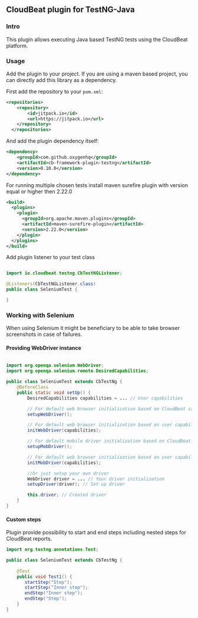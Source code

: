 ## CloudBeat plugin for TestNG-Java

### Intro
This plugin allows executing Java based TestNG tests using the CloudBeat platform.


### Usage
Add the plugin to your project. If you are using a maven based project, you can directly add this library as a dependency.

First add the repository to your `pom.xml`:

```xml
<repositories>
    <repository>
        <id>jitpack.io</id>
        <url>https://jitpack.io</url>
    </repository>
  </repositories>
```

And add the plugin dependency itself:
```xml
<dependency>
    <groupId>com.github.oxygenhq</groupId>
    <artifactId>cb-framework-plugin-testng</artifactId>
    <version>0.10.0</version>
</dependency>
```

For running multiple chosen tests install maven surefire plugin with version equal or higher then 2.22.0
```xml
<build>
  <plugins>
    <plugin>
      <groupId>org.apache.maven.plugins</groupId>
      <artifactId>maven-surefire-plugin</artifactId>
      <version>2.22.0</version>
    </plugin>
  </plugins>
</build>
``` 

Add plugin listener to your test class

```java

import io.cloudbeat.testng.CbTestNGListener;

@Listeners(CbTestNGListener.class)
public class SeleniumTest {

}
```

### Working with Selenium

When using Selenium it might be beneficiary to be able to take browser screenshots in case of failures.

#### Providing WebDriver instance

```java

import org.openqa.selenium.WebDriver;
import org.openqa.selenium.remote.DesiredCapabilities;

public class SeleniumTest extends CbTestNg {
    @BeforeClass
    public static void setUp() {
        DesiredCapabilities capabilities = ... // User capabilities                

        // For default web browser initialization based on CloudBeat capabilities
        setupWebDriver();

        // For default web browser initialization based on user capabilities and CloudBeat capabilities
        initWebDriver(capabilities);

        // For default mobile driver initialization based on CloudBeat capabilities
        setupMobDriver();

        // For default web browser initialization based on user capabilities and CloudBeat capabilities
        initMobDriver(capabilities);

        //Or just setup your own driver
        WebDriver driver = ... // Your driver initialization
        setupDriver(driver); // Set up driver        

        this.driver; // Created driver
    }
}
```

#### Custom steps
Plugin provide possibility to start and end steps including nested steps for CloudBeat reports.
```java
import org.testng.annotations.Test;

public class SeleniumTest extends CbTestNg {
    
    @Test
    public void Test1() {
       startStep("Step");
       startStep("Inner step");
       endStep("Inner step");
       endStep("Step");
    }
}
```
